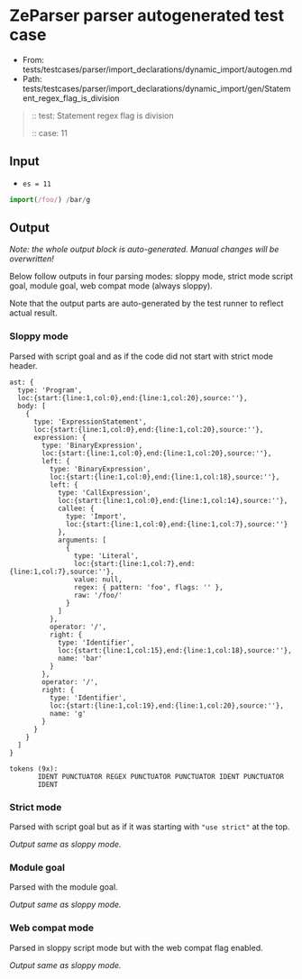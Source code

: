 # ZeParser parser autogenerated test case

- From: tests/testcases/parser/import_declarations/dynamic_import/autogen.md
- Path: tests/testcases/parser/import_declarations/dynamic_import/gen/Statement_regex_flag_is_division

> :: test: Statement regex flag is division
>
> :: case: 11

## Input

- `es = 11`

`````js
import(/foo/) /bar/g
`````

## Output

_Note: the whole output block is auto-generated. Manual changes will be overwritten!_

Below follow outputs in four parsing modes: sloppy mode, strict mode script goal, module goal, web compat mode (always sloppy).

Note that the output parts are auto-generated by the test runner to reflect actual result.

### Sloppy mode

Parsed with script goal and as if the code did not start with strict mode header.

`````
ast: {
  type: 'Program',
  loc:{start:{line:1,col:0},end:{line:1,col:20},source:''},
  body: [
    {
      type: 'ExpressionStatement',
      loc:{start:{line:1,col:0},end:{line:1,col:20},source:''},
      expression: {
        type: 'BinaryExpression',
        loc:{start:{line:1,col:0},end:{line:1,col:20},source:''},
        left: {
          type: 'BinaryExpression',
          loc:{start:{line:1,col:0},end:{line:1,col:18},source:''},
          left: {
            type: 'CallExpression',
            loc:{start:{line:1,col:0},end:{line:1,col:14},source:''},
            callee: {
              type: 'Import',
              loc:{start:{line:1,col:0},end:{line:1,col:7},source:''}
            },
            arguments: [
              {
                type: 'Literal',
                loc:{start:{line:1,col:7},end:{line:1,col:7},source:''},
                value: null,
                regex: { pattern: 'foo', flags: '' },
                raw: '/foo/'
              }
            ]
          },
          operator: '/',
          right: {
            type: 'Identifier',
            loc:{start:{line:1,col:15},end:{line:1,col:18},source:''},
            name: 'bar'
          }
        },
        operator: '/',
        right: {
          type: 'Identifier',
          loc:{start:{line:1,col:19},end:{line:1,col:20},source:''},
          name: 'g'
        }
      }
    }
  ]
}

tokens (9x):
       IDENT PUNCTUATOR REGEX PUNCTUATOR PUNCTUATOR IDENT PUNCTUATOR
       IDENT
`````

### Strict mode

Parsed with script goal but as if it was starting with `"use strict"` at the top.

_Output same as sloppy mode._

### Module goal

Parsed with the module goal.

_Output same as sloppy mode._

### Web compat mode

Parsed in sloppy script mode but with the web compat flag enabled.

_Output same as sloppy mode._
